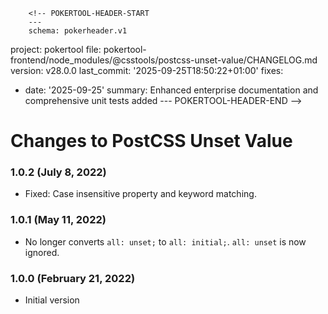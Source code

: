         <!-- POKERTOOL-HEADER-START
        ---
        schema: pokerheader.v1
project: pokertool
file: pokertool-frontend/node_modules/@csstools/postcss-unset-value/CHANGELOG.md
version: v28.0.0
last_commit: '2025-09-25T18:50:22+01:00'
fixes:
- date: '2025-09-25'
  summary: Enhanced enterprise documentation and comprehensive unit tests added
        ---
        POKERTOOL-HEADER-END -->
# Changes to PostCSS Unset Value

### 1.0.2 (July 8, 2022)

- Fixed: Case insensitive property and keyword matching.

### 1.0.1 (May 11, 2022)

- No longer converts `all: unset;` to `all: initial;`. `all: unset` is now ignored.

### 1.0.0 (February 21, 2022)

- Initial version
